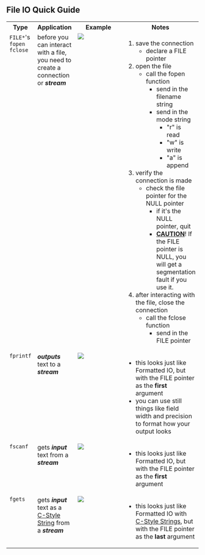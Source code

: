 <style>
    table{
        width:100%;
    }
    td{
        vertical-align: top;
    }
    img{
        height: auto;
        max-width: 100%;
    }
</style>

<h2>File IO Quick Guide</h2>
<table>
    <tr>
        <th>Type</th>
        <th>Application</th>
        <th style="width:40%">Example</th>
        <th style="width:35%">Notes</th>
    </tr>
    <tr>
        <td><code>FILE*</code>'s<br>
            <code>fopen</code><br>
            <code>fclose</code><br>
        </td>
        <td>before you can interact with a file, you need to create a connection or <strong><em>stream</em></strong></td>
        <td><img src="https://github.com/user-attachments/assets/d858a786-ec2f-4612-93fe-439b5bceee30"></td>
        <td><ol>
            <li>save the connection
                <ul><li>declare a FILE pointer</li></ul>
            </li>
            <li>open the file
                <ul><li>call the fopen function<br>
                        <ul><li>send in the filename string</li>
                            <li>send in the mode string
                                <ul><li>"r" is read</li>
                                    <li>"w" is write</li>
                                    <li>"a" is append</li>
                                </ul>
                            </li>
                       </ul>
                  </li></ul>
             </li>
             <li>verify the connection is made
                 <ul><li>check the file pointer for the NULL pointer
                         <ul><li>if it's the NULL pointer, quit</li>
                             <li><u><strong>CAUTION</strong></u>! If the FILE pointer is NULL, you will get a segmentation fault if you use it.</li>
                         </ul>
                 </li></ul>
             </li>
             <li>after interacting with the file, close the connection
                 <ul><li>call the fclose function
                         <ul><li>send in the FILE pointer</li></ul>
                 </li></ul>
             </li>
        </ol></td>
    </tr>
    <tr>
        <td><code>fprintf</code></td>
        <td><strong><em>outputs</em></strong> text to a <strong><em>stream</em></strong></td>
        <td><img src="https://github.com/user-attachments/assets/f689dd44-ed15-48ba-9e4a-241cf882c153"></td>
        <td><ul>
            <li>this looks just like Formatted IO, but with the FILE pointer as the <strong>first</strong> argument</li>
            <li>you can use still things like field width and precision to format how your output looks</li></ul>
        </td>
    </tr>
    <tr>
        <td><code>fscanf</code></td>
        <td>gets <strong><em>input</em></strong> text from a <strong><em>stream</em></strong></td>
        <td><img src="https://github.com/user-attachments/assets/51af4c38-d26b-49b2-9f05-ca1f673f70c4"></td>
        <td><ul>
            <li>this looks just like Formatted IO, but with the FILE pointer as the <strong>first</strong> argument</li></ul>
        </td>
    </tr>
    <tr>
        <td><code>fgets</code></td>
        <td>gets <strong><em>input</em></strong> text as a <a href="https://erinkeith.github.io/135/topics/strings#fgets">C-Style String</a> from a <strong><em>stream</em></strong></td>
        <td><img src="https://github.com/user-attachments/assets/4d6efcea-fae2-44b1-9427-e2c14404934e"></td>
        <td><ul>
            <li>this looks just like Formatted IO with <a href="https://erinkeith.github.io/135/topics/strings#fgets">C-Style Strings</a>, but with the FILE pointer as the <strong>last</strong> argument</li></ul>
        </td>
    </tr>
</table>
